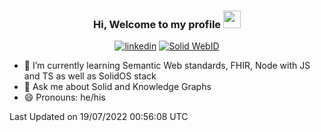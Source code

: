 <h3 align="center">
Hi, Welcome to my profile <img src="https://media.giphy.com/media/hvRJCLFzcasrR4ia7z/giphy.gif" width="28">
</h3>

<p align="center">
  <a href="https://www.linkedin.com/in/taekhoonkim/" target="_blank"><img src="https://img.shields.io/badge/-LinkedIn-F75C7E?style=flat-square&logo=Linkedin&logoColor=white" alt="linkedin"/></a>
  <a href="https://techny.solidcommunity.net/" target="_blank"><img src="https://img.shields.io/badge/Solid-WebID-blueviolet?style=flat-square" alt="Solid WebID"/></a>
</p>

<!--START_SECTION:waka-->

- 🌱 I’m currently learning Semantic Web standards, FHIR, Node with JS and TS as well as SolidOS stack
- 💬 Ask me about Solid and Knowledge Graphs
- 😄 Pronouns: he/his

 Last Updated on 19/07/2022 00:56:08 UTC


<!--
**technykim/technykim** is a ✨ _special_ ✨ repository because its `README.md` (this file) appears on your GitHub profile.

Here are some ideas to get you started:

- 🔭 I’m currently working on ...
- 🌱 I’m currently learning ...
- 👯 I’m looking to collaborate on ...
- 🤔 I’m looking for help with ...
- 💬 Ask me about ...
- 📫 How to reach me: ...
- 😄 Pronouns: ...
- ⚡ Fun fact: ...
-->

